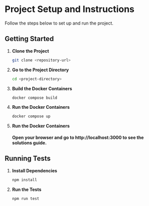 # Project Setup and Instructions

Follow the steps below to set up and run the project.

## Getting Started

1. **Clone the Project**
   ```bash
   git clone <repository-url>
   ```
2. **Go to the Project Directory**
   ```bash
   cd <project-directory>
   ```
3. **Build the Docker Containers**
   ```bash
   docker compose build
   ```
4. **Run the Docker Containers**
   ```bash
   docker compose up
   ```
5. **Run the Docker Containers**
   #### Open your browser and go to http://localhost:3000 to see the solutions guide.

## Running Tests

1. **Install Dependencies**
   ```bash
   npm install
   ```
2. **Run the Tests**
   ```bash
   npm run test
   ```
